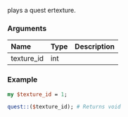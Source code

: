 plays a quest ertexture.
### Arguments
**Name**|**Type**|**Description**
:---|:---|:---
texture_id|int|

### Example

```perl
my $texture_id = 1;

quest::($texture_id); # Returns void
```